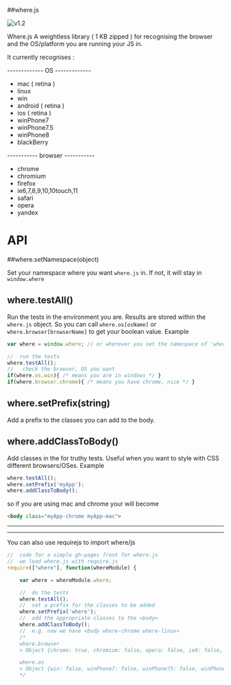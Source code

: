 ##where.js

![v1.2](https://img.shields.io/badge/version-1.2-green.svg?style=flat)

Where.js A weightless library ( 1 KB zipped ) for recognising the browser and the OS/platform you are running your JS in.


It currently recognises :

------------- OS -------------
  * mac ( retina )
  * linux
  * win
  * android ( retina )
  * ios ( retina )
  * winPhone7
  * winPhone7.5
  * winPhone8
  * blackBerry

----------- browser -----------

  * chrome
  * chromium
  * firefox
  * ie6,7,8,9,10,10touch,11
  * safari
  * opera
  * yandex

API
=====

##where.setNamespace(object)

Set your namespace where you want `where.js` in.
If not, it will stay in `window.where`

where.testAll()
------
Run the tests in the environment you are. Results are stored within the `where.js` object.
So you can call `where.os[osName]` or `where.browser[browserName]` to get your boolean value.
Example
```javascript
var where = window.where; // or wherever you set the namespace of 'where'

//	run the tests
where.testAll();
//	 check the browser, OS you want
if(where.os.win){ /* means you are in windows */ }
if(where.browser.chrome){ /* means you have chrome, nice */ }
```

where.setPrefix(string)
---
Add a prefix to the classes you can add to the body.

where.addClassToBody()
---
Add classes in the <body> for truthy tests. Useful when you want to style with CSS different browsers/OSes.
Example
```javascript
where.testAll();
where.setPrefix('myApp');
where.addClassToBody();
```

so if you are using mac and chrome your <body> will become
```html
<body class="myApp-chrome myApp-mac">
```
----

----

You can also use requirejs to import where/js
```javascript
//	code for a simple gh-pages front for where.js
//	we load where.js with require.js
require(["where"], function(whereModule) {

	var where = whereModule.where;

	//  do the tests
	where.testAll();
	//  set a prefix for the classes to be added
	where.setPrefix('where');
	//  add the appropriate classes to the <body>
	where.addClassToBody();
	//  e.g. now we have <body where-chrome where-linux>
	/*
	where.browser
	> Object {chrome: true, chromium: false, opera: false, ie6: false, ie7: false…}

	where.os
	> Object {win: false, winPhone7: false, winPhone75: false, winPhone8: false, linux: true…}
	*/
```

